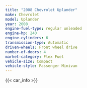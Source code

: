 ```yaml
---
title: "2008 Chevrolet Uplander"
make: Chevrolet
model: Uplander
year: 2008
engine-fuel-type: regular unleaded
engine-hp: 240
engine-cylinders: 6
transmission-type: Automatic
driven-wheels: Front wheel drive
number-of-doors: 4
market-category: Flex Fuel
vehicle-size: Compact
vehicle-style: Passenger Minivan
---
```


{{< car_info >}}

